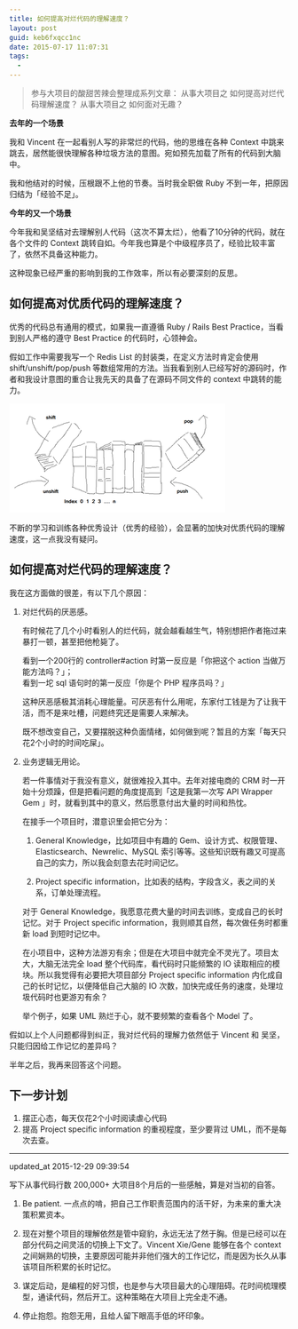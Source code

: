 ```yaml
---
title: 如何提高对烂代码的理解速度？
layout: post
guid: keb6fxqcc1nc
date: 2015-07-17 11:07:31
tags:
  - 
---
```


> 参与大项目的酸甜苦辣会整理成系列文章：
> 从事大项目之 如何提高对烂代码理解速度？
> 从事大项目之 如何面对无趣？

**去年的一个场景**

我和 Vincent 在一起看别人写的非常烂的代码，他的思维在各种 Context 中跳来跳去，居然能很快理解各种垃圾方法的意图。宛如预先加载了所有的代码到大脑中。

我和他结对的时候，压根跟不上他的节奏。当时我全职做 Ruby 不到一年，把原因归结为「经验不足」。


**今年的又一个场景**

今年我和吴坚结对去理解别人代码（这次不算太烂），他看了10分钟的代码，就在各个文件的 Context 跳转自如。今年我也算是个中级程序员了，经验比较丰富了，依然不具备这种能力。

这种现象已经严重的影响到我的工作效率，所以有必要深刻的反思。


## 如何提高对优质代码的理解速度？

优秀的代码总有通用的模式，如果我一直遵循 Ruby / Rails Best Practice，当看到别人严格的遵守 Best Practice 的代码时，心领神会。

假如工作中需要我写一个 Redis List 的封装类，在定义方法时肯定会使用 shift/unshift/pop/push 等数组常用的方法。当我看到别人已经写好的源码时，作者和我设计意图的重合让我先天的具备了在源码不同文件的 context 中跳转的能力。

![List#instane_methods](/media/files/2015-07-17-list-instance-methods.png)

不断的学习和训练各种优秀设计（优秀的经验），会显著的加快对优质代码的理解速度，这一点我没有疑问。


## 如何提高对烂代码的理解速度？

我在这方面做的很差，有以下几个原因：

1. 对烂代码的厌恶感。

    有时候花了几个小时看别人的烂代码，就会越看越生气，特别想把作者拖过来暴打一顿，甚至把他枪毙了。

    看到一个200行的 controller#action 时第一反应是「你把这个 action 当做万能方法吗？」；  
    看到一坨 sql 语句时的第一反应「你是个 PHP 程序员吗？」

    这种厌恶感极其消耗心理能量。可厌恶有什么用呢，东家付工钱是为了让我干活，而不是来吐槽，问题终究还是需要人来解决。

    既不想改变自己，又要摆脱这种负面情绪，如何做到呢？暂且的方案「每天只花2个小时的时间吃屎」。


2. 业务逻辑无用论。

    若一件事情对于我没有意义，就很难投入其中。去年对接电商的 CRM 时一开始十分烦躁，但是把看问题的角度提高到「这是我第一次写 API Wrapper Gem 」时，就看到其中的意义，然后愿意付出大量的时间和热忱。

    在接手一个项目时，潜意识里会把它分为：

    1. General Knowledge，比如项目中有趣的 Gem、设计方式、权限管理、Elasticsearch、Newrelic、MySQL 索引等等。这些知识既有趣又可提高自己的实力，所以我会刻意去花时间记忆。

    2. Project specific information，比如表的结构，字段含义，表之间的关系，订单处理流程。

    对于 General Knowledge，我愿意花费大量的时间去训练，变成自己的长时记忆。对于 Project specific information，我则顺其自然，每次做任务时都重新 load 到短时记忆中。

    在小项目中，这种方法游刃有余；但是在大项目中就完全不灵光了。项目太大，大脑无法完全 load 整个代码库，看代码时只能频繁的 IO 读取相应的模块。所以我觉得有必要把大项目部分 Project specific information 内化成自己的长时记忆，以便降低自己大脑的 IO 次数，加快完成任务的速度，处理垃圾代码时也更游刃有余？
 
    举个例子，如果 UML 熟烂于心，就不要频繁的查看各个 Model 了。


假如以上个人问题都得到纠正，我对烂代码的理解力依然低于 Vincent 和 吴坚，只能归因给工作记忆的差异吗？

半年之后，我再来回答这个问题。


## 下一步计划

1. 摆正心态，每天仅花2个小时阅读虐心代码
2. 提高 Project specific information 的重视程度，至少要背过 UML，而不是每次去查。

---

updated_at 2015-12-29 09:39:54

写下从事代码行数 200,000+ 大项目8个月后的一些感触，算是对当初的自答。

1. Be patient. 一点点的啃，把自己工作职责范围内的活干好，为未来的重大决策积累资本。

2. 现在对整个项目的理解依然是管中窥豹，永远无法了然于胸。但是已经可以在部分代码之间灵活的切换上下文了。Vincent Xie/Gene 能够在各个 context 之间娴熟的切换，主要原因可能并非他们强大的工作记忆，而是因为长久从事该项目所积累的长时记忆。

3. 谋定后动，是编程的好习惯，也是参与大项目最大的心理阻碍。花时间梳理模型，通读代码，然后开工。这种策略在大项目上完全走不通。

4. 停止抱怨。抱怨无用，且给人留下眼高手低的坏印象。

